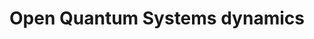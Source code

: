 ---
title: Open Quantum Systems dynamics
#date:
type: landing
tags: 
  - OQS
# Your landing page sections - add as many different content blocks as you like

sections:
  - block: markdown
    id: OQS
    content:
      title: '## Open Quantum Systems (OQS) dynamics'
      subtitle: 
      text: Add any **markdown** formatted content here - text, images, videos, galleries - and even HTML code! ![image](./featured.png)
    design:
      columns: 2
      
  - block: markdown
    id: section-2
    content:
      title: Section 2
      subtitle: A subtitle
      text: Add your Section 2 content here...
    design:
      columns: 1
---